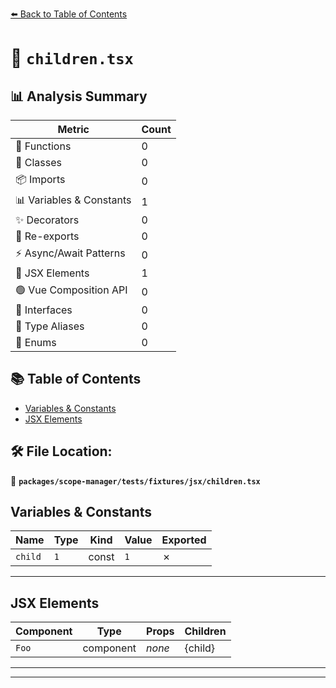 [⬅️ Back to Table of Contents](../../../../../index.md)

# 📄 `children.tsx`

## 📊 Analysis Summary

| Metric | Count |
|--------|-------|
| 🔧 Functions | 0 |
| 🧱 Classes | 0 |
| 📦 Imports | 0 |
| 📊 Variables & Constants | 1 |
| ✨ Decorators | 0 |
| 🔄 Re-exports | 0 |
| ⚡ Async/Await Patterns | 0 |
| 💠 JSX Elements | 1 |
| 🟢 Vue Composition API | 0 |
| 📐 Interfaces | 0 |
| 📑 Type Aliases | 0 |
| 🎯 Enums | 0 |

## 📚 Table of Contents

- [Variables & Constants](#variables-constants)
- [JSX Elements](#jsx-elements)

## 🛠️ File Location:
📂 **`packages/scope-manager/tests/fixtures/jsx/children.tsx`**

## Variables & Constants

| Name | Type | Kind | Value | Exported |
|------|------|------|-------|----------|
| `child` | `1` | const | `1` | ✗ |


---

## JSX Elements

| Component | Type | Props | Children |
|-----------|------|-------|----------|
| `Foo` | component | *none* | {child} |


---


---